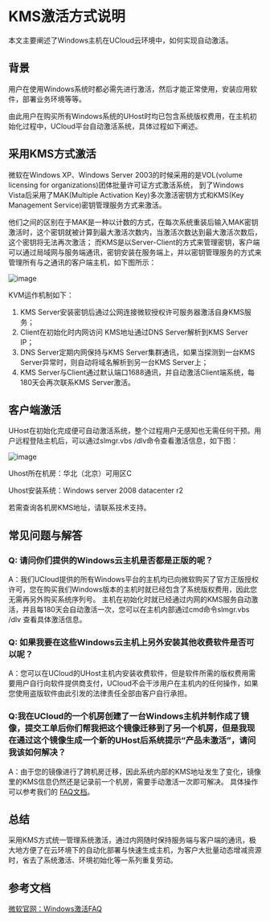 # KMS激活方式说明

本文主要阐述了Windows主机在UCloud云环境中，如何实现自动激活。

## 背景

用户在使用Windows系统时都必需先进行激活，然后才能正常使用，安装应用软件，部署业务环境等等。

由此用户在购买所有Windows系统的UHost时均已包含系统版权费用，在主机初始化过程中，UCloud平台自动激活系统，具体过程如下阐述。

## 采用KMS方式激活

微软在Windows XP、Windows Server 2003的时候采用的是VOL(volume licensing for
organizations)团体批量许可证方式激活系统， 到了Windows Vista后采用了MAK(Multiple Activation
Key)多次激活密钥方式和KMS(Key Management Service)密钥管理服务方式来激活。

他们之间的区别在于MAK是一种以计数的方式，在每次系统重装后输入MAK密钥激活时，这个密钥就被计算到最大激活次数内，当激活次数达到最大激活次数后，这个密钥将无法再次激活；
而KMS是以Server-Client的方式来管理密钥，客户端可以通过局域网与服务端通讯，密钥安装在服务端上，并以密钥管理服务的方式来管理所有与之通讯的客户端主机，如下图所示：

![image](/images/software/kms01.png)

KVM运作机制如下：

1. KMS Server安装密钥后通过公网连接微软授权许可服务器激活自身KMS服务；
2. Client在初始化时内网访问 KMS地址通过DNS Server解析到KMS Server IP；
3. DNS Server定期内网保持与KMS Server集群通讯，如果当探测到一台KMS Server异常时，则自动将域名解析到另一台KMS Server上；
4. KMS Server与Client通过默认端口1688通讯，并自动激活Client端系统，每180天会再次联系KMS Server激活。

## 客户端激活

UHost在初始化完成便可自动激活系统，整个过程用户无感知也无需任何干预。用户远程登陆主机后，可以通过slmgr.vbs
/dlv命令查看激活信息，如下图：

![image](/images/software/kms02.png)

Uhost所在机房：华北（北京）可用区C

Uhost安装系统：Windows server 2008 datacenter r2

若需查询各机房KMS地址，请联系技术支持。

## 常见问题与解答

### Q: 请问你们提供的Windows云主机是否都是正版的呢？

A：我们UCloud提供的所有Windows平台的主机均已向微软购买了官方正版授权许可，您在购买我们Windows版本的主机时就已经包含了系统版权费用，因此您无需再另外购买系统序列号。
主机在初始化时就已经通过内网的KMS服务自动激活，并且每180天会自动激活一次，您可以在主机内部通过cmd命令slmgr.vbs /dlv
查看具体激活信息。

### Q: 如果我要在这些Windows云主机上另外安装其他收费软件是否可以呢？

A：您可以在UCloud的UHost主机内安装收费软件，但是软件所需的版权费用需要用户自行向软件提供商支付，UCloud不会干涉用户在主机内的任何操作，如果您使用盗版软件由此引发的法律责任全部由客户自行承担。

### Q:我在UCloud的一个机房创建了一台Windows主机并制作成了镜像，提交工单后你们帮我把这个镜像迁移到了另一个机房，但是我现在通过这个镜像生成一个新的UHost后系统提示“产品未激活”，请问我该如何解决？

A：由于您的镜像进行了跨机房迁移，因此系统内部的KMS地址发生了变化，镜像里的KMS信息仍然还是记录前一个机房，需要手动激活一次即可解决。
具体操作可以参考我们的 [FAQ文档](uhost/faq#如何激活UHost上的Windows_Server)。

## 总结

采用KMS方式统一管理系统激活，通过内网随时保持服务端与客户端的通讯，极大地方便了在云环境下的自动化部署与快速生成主机，为客户大批量动态增减资源时，省去了系统激活、环境初始化等一系列重复劳动。

## 参考文档

[微软官网：Windows激活FAQ](http://windows.microsoft.com/en-us/windows/activating-windows-faq#1TC=windows-7)
